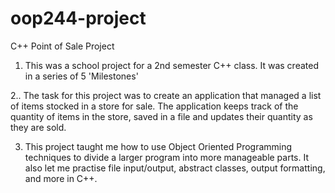 # oop244-project
C++ Point of Sale Project

1. This was a school project for a 2nd semester C++ class. It was created in a series of 5 'Milestones'

2.. The task for this project was to create an application that managed a list of items stocked in a store for sale. 
The application keeps track of the quantity of items in the store, saved in a file and updates their quantity as they are sold.


3. This project taught me how to use Object Oriented Programming techniques to divide a larger program into more manageable parts.
It also let me practise file input/output, abstract classes, output formatting, and more in C++.

